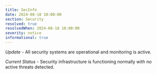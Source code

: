```yaml
---
title: SecInfo
date: 2024-08-18 10:00:00
section: Security
resolved: true
resolvedWhen: 2024-08-18 10:00:00
severity: notice
informational: true
---
```


*Update* - All security systems are operational and monitoring is active.

*Current Status* - Security infrastructure is functioning normally with no active threats detected.
